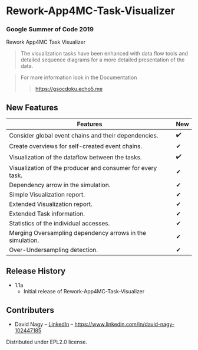 # Rework-App4MC-Task-Visualizer

### Google Summer of Code 2019
Rework App4MC Task Visualizer


>The visualization tasks have been enhanced with data flow tools and detailed sequence diagrams for a more detailed presentation of the data.

>For more information look in the Documentation
>> https://gsocdoku.echo5.me

## New Features
|   Features                                                 | New |
| ------------------------                                        | ----------------- |
| Consider global event chains and their dependencies.              |        ✔️         |
| Create overviews for self-created event chains.                            |        ✔          |
| Visualization of the dataflow between the tasks.                            |        ✔️         |
| Visualization of the producer and consumer for every task.           |        ✔          |
| Dependency arrow in the simulation.                                        |        ✔          |
| Simple Visualization report.                                               |        ✔          |
| Extended Visualization report.                                             |        ✔          |
| Extended Task information.                                                 |        ✔          |
| Statistics of the individual accesses.                                     |        ✔          |
| Merging Oversampling dependency arrows in the simulation.                  |        ✔          |
| Over-Undersampling detection.                                        |        ✔          |



## Release History

* 1.1a
    * Initial release of Rework-App4MC-Task-Visualizer

## Contributers

* David Nagy – [LinkedIn]( https://www.linkedin.com/in/david-nagy-102447185) – https://www.linkedin.com/in/david-nagy-102447185

Distributed under EPL2.0 license.

